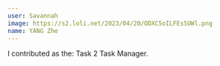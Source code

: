 ```yaml
---
user: Savannah
image: https://s2.loli.net/2023/04/20/ODXC5oILFEsSUWl.png
name: YANG Zhe
---
```

I contributed as the: Task 2 Task Manager.

<!-- 
Note: Please put down your own information, and register your real contribution. Check the md syntax and DO NOT set up a table...
-->
